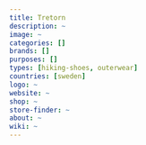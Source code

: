 ```yaml
---
title: Tretorn
description: ~
image: ~
categories: []
brands: []
purposes: []
types: [hiking-shoes, outerwear]
countries: [sweden]
logo: ~
website: ~
shop: ~
store-finder: ~
about: ~
wiki: ~
---
```

